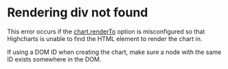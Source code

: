 # Rendering div not found

This error occurs if the
[chart.renderTo](https://api.highcharts.com/highcharts#chart.renderTo)
option is misconfigured so that Highcharts is unable to find the HTML element to
render the chart in.

If using a DOM ID when creating the chart, make sure a node with the same ID exists
somewhere in the DOM.
